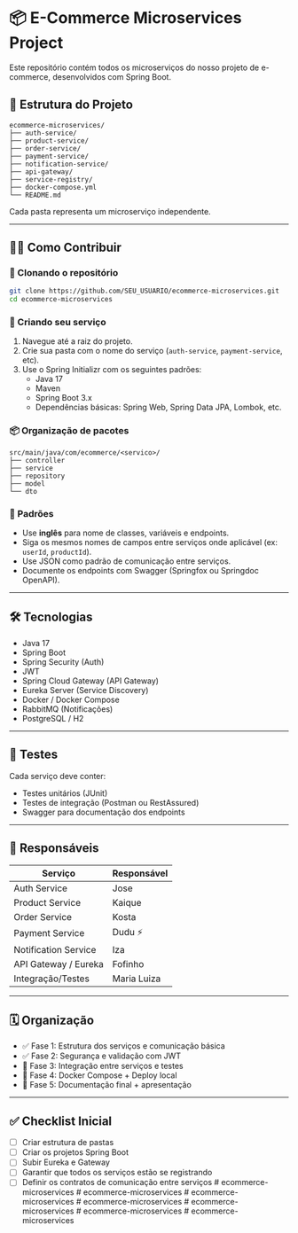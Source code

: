 # 📦 E-Commerce Microservices Project

Este repositório contém todos os microserviços do nosso projeto de e-commerce, desenvolvidos com Spring Boot.

## 🚧 Estrutura do Projeto

```
ecommerce-microservices/
├── auth-service/
├── product-service/
├── order-service/
├── payment-service/
├── notification-service/
├── api-gateway/
├── service-registry/
├── docker-compose.yml
└── README.md
```

Cada pasta representa um microserviço independente.

---

## 👨‍💻 Como Contribuir

### 🔁 Clonando o repositório
```bash
git clone https://github.com/SEU_USUARIO/ecommerce-microservices.git
cd ecommerce-microservices
```

### 📁 Criando seu serviço
1. Navegue até a raiz do projeto.
2. Crie sua pasta com o nome do serviço (`auth-service`, `payment-service`, etc).
3. Use o Spring Initializr com os seguintes padrões:
   - Java 17
   - Maven
   - Spring Boot 3.x
   - Dependências básicas: Spring Web, Spring Data JPA, Lombok, etc.

### 📦 Organização de pacotes 
```
src/main/java/com/ecommerce/<servico>/
├── controller
├── service
├── repository
├── model
└── dto
```

### 📃 Padrões
- Use **inglês** para nome de classes, variáveis e endpoints.
- Siga os mesmos nomes de campos entre serviços onde aplicável (ex: `userId`, `productId`).
- Use JSON como padrão de comunicação entre serviços.
- Documente os endpoints com Swagger (Springfox ou Springdoc OpenAPI).

---

## 🛠 Tecnologias

- Java 17
- Spring Boot
- Spring Security (Auth)
- JWT
- Spring Cloud Gateway (API Gateway)
- Eureka Server (Service Discovery)
- Docker / Docker Compose
- RabbitMQ (Notificações)
- PostgreSQL / H2

---

## 🧪 Testes

Cada serviço deve conter:
- Testes unitários (JUnit)
- Testes de integração (Postman ou RestAssured)
- Swagger para documentação dos endpoints

---

## 🧠 Responsáveis

| Serviço              | Responsável    |
|----------------------|----------------|
| Auth Service         | Jose           |
| Product Service      | Kaique         |
| Order Service        | Kosta          |
| Payment Service      | Dudu ⚡        |
| Notification Service | Iza            |
| API Gateway / Eureka | Fofinho        |
| Integração/Testes    | Maria Luiza    |

---

## 🗓️ Organização

- ✅ Fase 1: Estrutura dos serviços e comunicação básica
- ✅ Fase 2: Segurança e validação com JWT
- 🔄 Fase 3: Integração entre serviços e testes
- 🧪 Fase 4: Docker Compose + Deploy local
- 📖 Fase 5: Documentação final + apresentação

---

## ✅ Checklist Inicial

- [ ] Criar estrutura de pastas
- [ ] Criar os projetos Spring Boot
- [ ] Subir Eureka e Gateway
- [ ] Garantir que todos os serviços estão se registrando
- [ ] Definir os contratos de comunicação entre serviços
#   e c o m m e r c e - m i c r o s e r v i c e s  
 #   e c o m m e r c e - m i c r o s e r v i c e s  
 #   e c o m m e r c e - m i c r o s e r v i c e s  
 #   e c o m m e r c e - m i c r o s e r v i c e s  
 #   e c o m m e r c e - m i c r o s e r v i c e s  
 #   e c o m m e r c e - m i c r o s e r v i c e s  
 #   e c o m m e r c e - m i c r o s e r v i c e s  
 